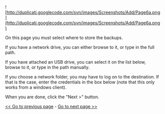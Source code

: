 ![http://duplicati.googlecode.com/svn/images/Screenshots/Add/Page6a.png](http://duplicati.googlecode.com/svn/images/Screenshots/Add/Page6a.png)

On this page you must select where to store the backups.

If you have a network drive, you can either browse to it, or type in the full path.

If you have attached an USB drive, you can select it on the list below, browse to it, or type in the path manually.

If you choose a network folder, you may have to log on to the destination. If that is the case, enter the credentials
in the box below (note that this only works from a windows client).

When you are done, click the "Next >" button.

[<< Go to previous page](AddPage5.md) - [Go to next page >>](AddPage7.md)
